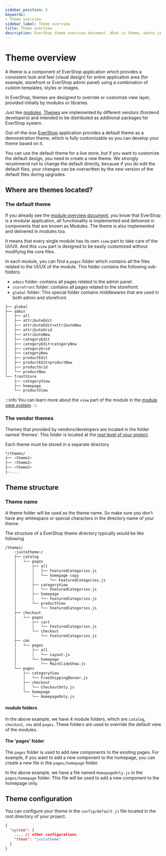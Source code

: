 ```yaml
---
sidebar_position: 5
keywords:
- Theme overview
sidebar_label: Theme overview
title: Theme overview
description: EverShop theme overview document. What is theme, where is it located and how to develop your own theme for your own store.
---
```


# Theme overview

A theme is a component of EverShop application which provides a consistent look and feel (visual design) for entire application area (for example, storefront or EverShop admin panel) using a combination of custom templates, styles or images.

In EverShop, themes are designed to override or customize view layer, provided initially by modules or libraries.

Just like [modules](/docs/development/module/module-overview), [Themes](./theme-overview) are implemented by different vendors (frontend developers) and intended to be distributed as additional packages for EverShop system.

Out-of-the-box [EverShop](https://evershop.io/) application provides a default theme as a demonstration theme, which is fully customizable so you can develop your theme based on it.

You can use the default theme for a live store, but if you want to customize the default design, you need to create a new theme. We strongly recommend not to change the default directly, because if you do edit the default files, your changes can be overwritten by the new version of the default files during upgrades.

## Where are themes located?

### The default theme

If you already see the [module overview document](../module/module-overview), you know that EverShop is a modular application, all functionality is implemented and delivered in components that are known as Modules. The theme is also implemented and delivered in modules too. 

It means that every single module has its own `view` part to take care of the UI/UX. And this `view` part is designed to be easily customized without modifying the core files.

In each module, you can find a `pages` folder which contains all the files related to the UI/UX of the module. This folder contains the following sub-folders:

- `admin` folder: contains all pages related to the admin panel.
- `storefront` folder: contains all pages related to the storefront.
- `global` folder: This special folder contains middlewares that are used in both admin and storefront.

```bash
├── global
├── admin
│   ├── all
│   ├── attributeEdit
│   ├── attributeEdit+attributeNew
│   ├── attributeGrid
│   ├── attributeNew
│   ├── categoryEdit
│   ├── categoryEdit+categoryNew
│   ├── categoryGrid
│   ├── categoryNew
│   ├── productEdit
│   ├── productEdit+productNew
│   ├── productGrid
│   └── productNew
└── frontStore
    ├── categoryView
    ├── homepage
    └── productView
```

:::info
You can learn more about the `view` part of the module in the [module view system](../knowledge-base/view-system.md).
:::

### The vendor themes

Themes that provided by vendors/developers are located in the folder named ‘themes’. This folder is located at the [root level of your project](/docs/development/knowledge-base/architecture-overview).

Each theme must be stored in a separate directory

```bash
*/themes/
├── <theme1>
├── <theme2>
├── <theme3>
├--...
```

## Theme structure

### Theme name

A theme folder will be used as the theme name. So make sure you don’t have any whitespace or special characters in the directory name of your theme.

The structure of a EverShop theme directory typically would be like following

```bash
/themes/
    <justatheme>/
    ├── catalog
    │   └── pages
    │       ├── all
    │       │   ├── FeaturedCategories.js
    │       │   └── homepage copy
    │       │       └── FeaturedCategories.js
    │       ├── categoryView
    │       │   └── FeaturedCategories.js
    │       ├── homepage
    │       │   └── FeaturedCategories.js
    │       └── productView
    │           └── FeaturedCategories.js
    ├── checkout
    │   └── pages
    │       ├── cart
    │       │   └── FeaturedCategories.js
    │       └── checkout
    │           └── FeaturedCategories.js
    ├── cms
    │   └── pages
    │       ├── all
    │       │   └── Layout.js
    │       └── homepage
    │           └── MainSlideShow.js
    └── pages
        ├── categoryView
        │   └── FreeShippingBanner.js
        ├── checkout
        │   └── CheckoutOnly.js
        └── homepage
            └── HomepageOnly.js
```

#### module folders

In the above example, we have 4 module folders, which are `catalog`, `checkout`, `cms` and `pages`. These folders are used to override the default view of the modules.

#### The 'pages' folder

The `pages` folder is used to add new components to the existing pages. For example, if you want to add a new component to the homepage, you can create a new file in the `pages/homepage` folder.

In the above example, we have a file named `HomepageOnly.js` in the `pages/homepage` folder. This file will be used to add a new component to the homepage only.

## Theme configuration

You can configure your theme in the `config/default.js` file located in the root directory of your project.

```json
{
  "system": {
    ..., // other configurations
    "theme": "justatheme"
  }
}
```

